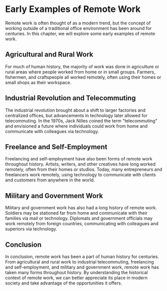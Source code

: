 Early Examples of Remote Work
===========================================================================

Remote work is often thought of as a modern trend, but the concept of working outside of a traditional office environment has been around for centuries. In this chapter, we will explore some early examples of remote work.

Agricultural and Rural Work
---------------------------

For much of human history, the majority of work was done in agriculture or rural areas where people worked from home or in small groups. Farmers, fishermen, and craftspeople all worked remotely, often using their homes or small shops as their workspace.

Industrial Revolution and Telecommuting
---------------------------------------

The industrial revolution brought about a shift to larger factories and centralized offices, but advancements in technology later allowed for telecommuting. In the 1970s, Jack Nilles coined the term "telecommuting" and envisioned a future where individuals could work from home and communicate with colleagues via technology.

Freelance and Self-Employment
-----------------------------

Freelancing and self-employment have also been forms of remote work throughout history. Artists, writers, and other creatives have long worked remotely, often from their homes or studios. Today, many entrepreneurs and freelancers work remotely, using technology to communicate with clients and customers from anywhere in the world.

Military and Government Work
----------------------------

Military and government work has also had a long history of remote work. Soldiers may be stationed far from home and communicate with their families via mail or technology. Diplomats and government officials may work remotely from foreign countries, communicating with colleagues and superiors via technology.

Conclusion
----------

In conclusion, remote work has been a part of human history for centuries. From agricultural and rural work to industrial telecommuting, freelancing and self-employment, and military and government work, remote work has taken many forms throughout history. By understanding the historical context of remote work, we can better appreciate its place in modern society and take advantage of the opportunities it offers.
